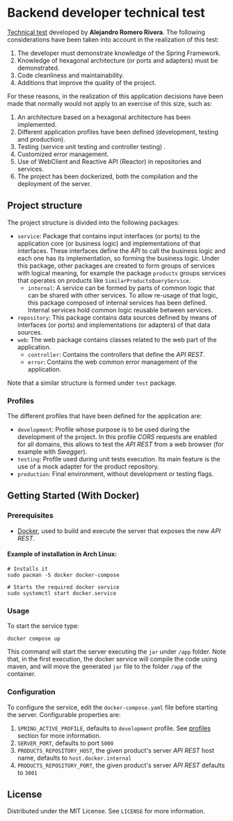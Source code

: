 # Backend developer technical test
[Technical test](https://github.com/dalogax/backendDevTest) developed by __Alejandro Romero Rivera__. The following considerations have been taken into account in the realization of this test:
  1. The developer must demonstrate knowledge of the Spring Framework.
  2. Knowledge of hexagonal architecture (or ports and adapters) must be demonstrated.
  3. Code cleanliness and maintainability.
  4. Additions that improve the quality of the project.

For these reasons, in the realization of this application decisions have been made that normally would not apply to an exercise of this size, such as:
  1. An architecture based on a hexagonal architecture has been implemented.
  2. Different application profiles have been defined (development, testing and production).
  3. Testing (service unit testing and controller testing)  .
  4. Customized error management.
  5. Use of WebClient and Reactive API (Reactor) in repositories and services.
  6. The project has been dockerized, both the compilation and the deployment of the server.

## Project structure
The project structure is divided into the following packages:
  - `service`: Package that contains input interfaces (or ports) to the application core (or business logic) and implementations of that interfaces.
    These interfaces define the _API_ to call the business logic and each one has its implementation, so forming the business logic.
    Under this package, other packages are created to form groups of services with logical meaning, for example the package `products` groups services that operates on products like `SimilarProductsQueryService`.
    - `internal`: A service can be formed by parts of common logic that can be shared with other services. To allow re-usage of that logic, this package composed of internal services has been defined. Internal services hold common logic reusable between services.
  - `repository`: This package contains data sources defined by means of interfaces (or ports) and implementations (or adapters) of that data sources.
  - `web`: The web package contains classes related to the web part of the application. 
    - `controller`: Contains the controllers that define the _API REST_. 
    - `error`: Contains the web common error management of the application.

Note that a similar structure is formed under `test` package.

### Profiles
The different profiles that have been defined for the application are:
- `development`: Profile whose purpose is to be used during the development of the project.
  In this profile _CORS_ requests are enabled for all domains, this allows to test the _API REST_ from a web browser (for example with _Swagger_).
- `testing`: Profile used during unit tests execution. Its main feature is the use of a mock adapter for the product repository.
- `production`: Final environment, without development or testing flags. 

## Getting Started (With Docker)

### Prerequisites
  - [Docker](https://www.docker.com/), used to build and execute the server that exposes the new _API REST_.
#### Example of installation in Arch Linux:
```shell
# Installs it
sudo pacman -S docker docker-compose

# Starts the required docker service
sudo systemctl start docker.service
```

### Usage
To start the service type:
```shell
docker compose up
```
This command will start the server executing the `jar` under `/app` folder. Note that, 
in the first execution, the docker service will compile the code using maven, 
and will move the generated `jar` file to the folder `/app` of the container.

### Configuration
To configure the service, edit the `docker-compose.yaml` file before starting the server. Configurable properties are:
1. `SPRING_ACTIVE_PROFILE`, defaults to `development` profile. See [profiles](#profiles) section for more information. 
2. `SERVER_PORT`, defaults to port `5000`
3. `PRODUCTS_REPOSITORY_HOST`, the given product's server _API REST_ host name, defaults to `host.docker.internal`
4. `PRODUCTS_REPOSITORY_PORT`, the given product's server _API REST_ defaults to `3001`

## License
Distributed under the MIT License. See `LICENSE` for more information.
